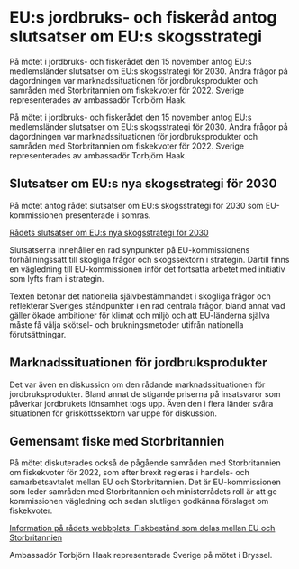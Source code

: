 # EU:s jordbruks- och fiskeråd antog slutsatser om EU:s skogsstrategi

På mötet i jordbruks- och fiskerådet den 15 november antog EU:s medlemsländer slutsatser om EU:s skogsstrategi för 2030. Andra frågor på dagordningen var marknadssituationen för jordbruksprodukter och samråden med Storbritannien om fiskekvoter för 2022. Sverige representerades av ambassadör Torbjörn Haak.

På mötet i jordbruks- och fiskerådet den 15 november antog EU:s medlemsländer slutsatser om EU:s skogsstrategi för 2030. Andra frågor på dagordningen var marknadssituationen för jordbruksprodukter och samråden med Storbritannien om fiskekvoter för 2022. Sverige representerades av ambassadör Torbjörn Haak.

## Slutsatser om EU:s nya skogsstrategi för 2030

På mötet antog rådet slutsatser om EU:s skogsstrategi för 2030 som EU-kommissionen presenterade i somras.

[Rådets slutsatser om EU:s nya skogsstrategi för 2030](https://data.consilium.europa.eu/doc/document/ST-13537-2021-INIT/sv/pdf)

Slutsatserna innehåller en rad synpunkter på EU-kommissionens förhållningssätt till skogliga frågor och skogssektorn i strategin. Därtill finns en vägledning till EU-kommissionen inför det fortsatta arbetet med initiativ som lyfts fram i strategin.

Texten betonar det nationella självbestämmandet i skogliga frågor och reflekterar Sveriges ståndpunkter i en rad centrala frågor, bland annat vad gäller ökade ambitioner för klimat och miljö och att EU-länderna själva måste få välja skötsel- och brukningsmetoder utifrån nationella förutsättningar.

## Marknadssituationen för jordbruksprodukter

Det var även en diskussion om den rådande marknadssituationen för jordbruksprodukter. Bland annat de stigande priserna på insatsvaror som påverkar jordbrukets lönsamhet togs upp. Även den i flera länder svåra situationen för grisköttssektorn var uppe för diskussion.

## Gemensamt fiske med Storbritannien

På mötet diskuterades också de pågående samråden med Storbritannien om fiskekvoter för 2022, som efter brexit regleras i handels- och samarbetsavtalet mellan EU och Storbritannien. Det är EU-kommissionen som leder samråden med Storbritannien och ministerrådets roll är att ge kommissionen vägledning och sedan slutligen godkänna förslaget om fiskekvoter.

[Information på rådets webbplats: Fiskbestånd som delas mellan EU och Storbritannien](https://www.consilium.europa.eu/sv/policies/eu-fish-stocks/eu-uk-fishing-quotas/)

Ambassadör Torbjörn Haak representerade Sverige på mötet i Bryssel.
